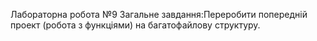 Лабораторна робота №9
Загальне завдання:Переробити попередній проект (робота з функціями) на багатофайлову структуру.
